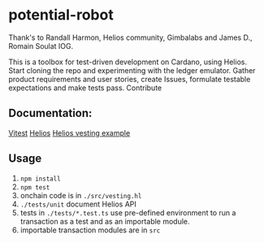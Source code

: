 # potential-robot

Thank's to Randall Harmon, Helios community, Gimbalabs and James D., Romain Soulat IOG. 

This is a toolbox for test-driven development on Cardano, using Helios.
Start cloning the repo and experimenting with the ledger emulator.
Gather product requirements and user stories, create Issues, formulate testable expectations and make tests pass.
Contribute

## Documentation:
[Vitest](https://vitest.dev/)
[Helios](https://github.com/Hyperion-BT/helios)
[Helios vesting example](https://github.com/lley154/helios-examples/tree/main/vesting)

## Usage
1. `npm install`
2. `npm test`
3. onchain code is in `./src/vesting.hl`
4. `./tests/unit` document Helios API
5. tests in `./tests/*.test.ts` use pre-defined environment to run a transaction as a test and as an importable module. 
6. importable transaction modules are in `src`

